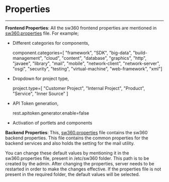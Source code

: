 [//]: # (Copyright Siemens AG, 2021. Part of the SW360 Portal Project)
[//]: # (This program and the accompanying materials are made)
[//]: # (available under the terms of the Eclipse Public License 2.0)
[//]: # (which is available at https://www.eclipse.org/legal/epl-2.0/)
[//]: # (SPDX-License-Identifier: EPL-2.0)

# Properties
---------------------------

**Frontend Properties**: All the sw360 frontend properties are mentioned in [sw360.properties](https://github.com/eclipse/sw360/blob/master/frontend/sw360-portlet/src/main/resources/sw360.properties) file.
For example;

 - Different categories for components,

    component.categories=[ "framework", "SDK", "big-data", "build-management", "cloud", "content", "database", "graphics", "http", "javaee", "library", "mail", "mobile", "network-client", "network-server", "osgi", "security", "testing", "virtual-machine", "web-framework", "xml"]

 - Dropdown for project type,

    project.type=[ "Customer Project", "Internal Project", "Product", "Service", "Inner Source" ]

 - API Token generation,

    rest.apitoken.generator.enable=false

 - Activation of portlets and components

**Backend Properties**: This, [sw360.properties](https://github.com/eclipse/sw360/blob/master/backend/src-common/src/main/resources/sw360.properties) file contains the sw360 backend properties. This file contains the common properties for the backend services and also holds the setting for the mail utility.

You can change these default values by mentioning it in the sw360.properties file, present in /etc/sw360 folder. This path is to be created by the admin. After changing the properties, server needs to be restarted in order to make the changes effective. If the properties file is not present in the required folder, the default values will be selected.